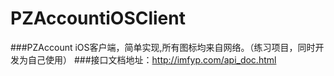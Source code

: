 PZAccountiOSClient
========
###PZAccount iOS客户端，简单实现,所有图标均来自网络。（练习项目，同时开发为自己使用）
###接口文档地址：http://imfyp.com/api_doc.html
